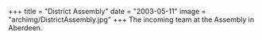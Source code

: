 +++
title = "District Assembly"
date = "2003-05-11"
image = "archimg/DistrictAssembly.jpg"
+++
The incoming team at the Assembly in Aberdeen.
